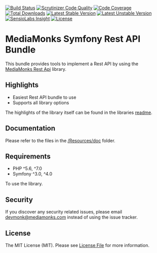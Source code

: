 [![Build Status](https://travis-ci.org/mediamonks/symfony-rest-api-bundle.svg?branch=master)](https://travis-ci.org/mediamonks/symfony-rest-api-bundle)
[![Scrutinizer Code Quality](https://scrutinizer-ci.com/g/mediamonks/symfony-rest-api-bundle/badges/quality-score.png?b=master)](https://scrutinizer-ci.com/g/mediamonks/symfony-rest-api-bundle/?branch=master)
[![Code Coverage](https://scrutinizer-ci.com/g/mediamonks/symfony-rest-api-bundle/badges/coverage.png?b=master)](https://scrutinizer-ci.com/g/mediamonks/symfony-rest-api-bundle/?branch=master)
[![Total Downloads](https://poser.pugx.org/mediamonks/rest-api-bundle/downloads)](https://packagist.org/packages/mediamonks/rest-api-bundle)
[![Latest Stable Version](https://poser.pugx.org/mediamonks/rest-api-bundle/v/stable)](https://packagist.org/packages/mediamonks/rest-api-bundle)
[![Latest Unstable Version](https://poser.pugx.org/mediamonks/rest-api-bundle/v/unstable)](https://packagist.org/packages/mediamonks/rest-api-bundle)
[![SensioLabs Insight](https://img.shields.io/sensiolabs/i/c42e43fd-9c7b-47e1-8264-3a98961e9236.svg)](https://insight.sensiolabs.com/projects/c42e43fd-9c7b-47e1-8264-3a98961e9236)
[![License](https://poser.pugx.org/mediamonks/rest-api-bundle/license)](https://packagist.org/packages/mediamonks/rest-api-bundle)

# MediaMonks Symfony Rest API Bundle

This bundle provides tools to implement a Rest API by using the [MediaMonks Rest Api](https://github.com/mediamonks/php-rest-api) library.

## Highlights

- Easiest Rest API bundle to use
- Supports all library options

The highlights of the library itself can be found in the libraries [readme](https://github.com/mediamonks/php-rest-api).

## Documentation

Please refer to the files in the [/Resources/doc](/Resources/doc) folder.

## Requirements

- PHP ^5.6, ^7.0
- Symfony ^3.0, ^4.0

To use the library.

## Security

If you discover any security related issues, please email devmonk@mediamonks.com instead of using the issue tracker.

## License

The MIT License (MIT). Please see [License File](LICENSE) for more information.
